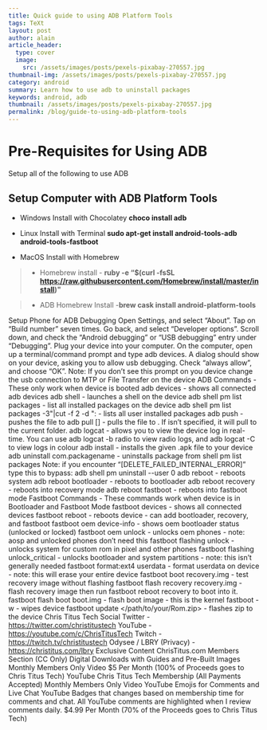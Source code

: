 ```yaml
---
title: Quick guide to using ADB Platform Tools
tags: TeXt
layout: post
author: alain
article_header:
  type: cover
  image:
    src: /assets/images/posts/pexels-pixabay-270557.jpg
thumbnail-img: /assets/images/posts/pexels-pixabay-270557.jpg
category: android
summary: Learn how to use adb to uninstall packages
keywords: android, adb
thumbnail: /assets/images/posts/pexels-pixabay-270557.jpg
permalink: /blog/guide-to-using-adb-platform-tools
---
```


# Pre-Requisites for Using ADB

Setup all of the following to use ADB

## Setup Computer with ADB Platform Tools

- Windows Install with Chocolatey **choco install adb**

- Linux Install with Terminal **sudo apt-get install android-tools-adb android-tools-fastboot**

- MacOS Install with Homebrew

>- Homebrew install - **ruby -e “$(curl -fsSL https://raw.githubusercontent.com/Homebrew/install/master/install)"**

>- ADB Homebrew Install -**brew cask install android-platform-tools**

Setup Phone for ADB Debugging
Open Settings, and select “About”.
Tap on “Build number” seven times.
Go back, and select “Developer options”.
Scroll down, and check the “Android debugging” or “USB debugging” entry under “Debugging”.
Plug your device into your computer.
On the computer, open up a terminal/command prompt and type adb devices.
A dialog should show on your device, asking you to allow usb debugging. Check “always allow”, and choose “OK”.
Note: If you don’t see this prompt on you device change the usb connection to MTP or File Transfer on the device
ADB Commands - These only work when device is booted
adb devices - shows all connected adb devices
adb shell - launches a shell on the device
adb shell pm list packages - list all installed packages on the device
adb shell pm list packages -3"|cut -f 2 -d ": - lists all user installed packages
adb push <local> <remote> - pushes the file to
adb pull <remote> [<local>] - pulls the file to . If isn’t specified, it will pull to the current folder.
adb logcat - allows you to view the device log in real-time. You can use adb logcat -b radio to view radio logs, and adb logcat -C to view logs in colour
adb install <file> - installs the given .apk file to your device
adb uninstall com.packagename - uninstalls package from shell pm list packages
Note: if you encounter “[DELETE_FAILED_INTERNAL_ERROR]” type this to bypass: adb shell pm uninstall --user 0 <appname>
adb reboot - reboots system
adb reboot bootloader - reboots to bootloader
adb reboot recovery - reboots into recovery mode
adb reboot fastboot - reboots into fastboot mode
Fastboot Commands - These commands work when device is in Bootloader and Fastboot Mode
fastboot devices - shows all connected devices
fastboot reboot - reboots device - can add bootloader, recovery, and fastboot
fastboot oem device-info - shows oem bootloader status (unlocked or locked)
fastboot oem unlock - unlocks oem phones - note: aosp and unlocked phones don’t need this
fastboot flashing unlock - unlocks system for custom rom in pixel and other phones
fastboot flashing unlock_critical - unlocks bootloader and system partitions - note: this isn’t generally needed
fastboot format:ext4 userdata - format userdata on device - note: this will erase your entire device
fastboot boot recovery.img - test recovery image without flashing
fastboot flash recovery recovery.img - flash recovery image then run fastboot reboot recovery to boot into it.
fastboot flash boot boot.img - flash boot image - this is the kernel
fastboot -w - wipes device
fastboot update </path/to/your/Rom.zip> - flashes zip to the device
Chris Titus Tech
Social
Twitter - https://twitter.com/christitustech
YouTube - https://youtube.com/c/ChrisTitusTech
Twitch - https://twitch.tv/christitustech
Odysee / LBRY (Privacy) - https://christitus.com/lbry
Exclusive Content
ChrisTitus.com Members Section (CC Only)
Digital Downloads with Guides and Pre-Built Images
Monthly Members Only Video
$5 Per Month (100% of Proceeds goes to Chris Titus Tech)
YouTube Chris Titus Tech Membership (All Payments Accepted)
Monthly Members Only Video
YouTube Emojis for Comments and Live Chat
YouTube Badges that changes based on membership time for comments and chat.
All YouTube comments are highlighted when I review comments daily.
$4.99 Per Month (70% of the Proceeds goes to Chris Titus Tech)
